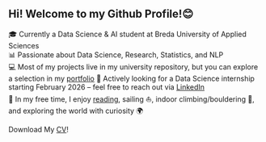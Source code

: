 ## Hi! Welcome to my Github Profile!😊

🎓 Currently a Data Science & AI student at Breda University of Applied Sciences  
📊 Passionate about Data Science, Research, Statistics, and NLP  
💻 Most of my projects live in my university repository, but you can explore a selection in my [portfolio](https://github.com/StenGni/Portfolio) 
🚀 Actively looking for a Data Science internship starting February 2026 – feel free to reach out via [LinkedIn](https://www.linkedin.com/in/monika-stangenberg-4b5790291/)  
🌱 In my free time, I enjoy [reading](https://www.goodreads.com/user/show/181661700-monika-s), sailing ⛵, indoor climbing/bouldering 🧗, and exploring the world with curiosity 🌍  

Download My [CV](https://github.com/StenGni/Portfolio/blob/main/CV-09_2025.pdf)!
